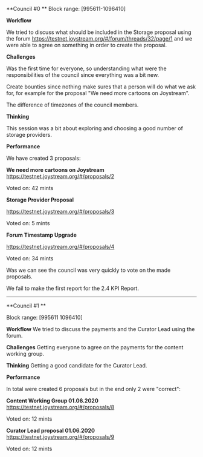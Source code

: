 **Council #0 **
Block range: 
\[995611-1096410\]

**Workflow**

We tried to discuss what should be included in the Storage proposal using the forum
https://testnet.joystream.org/#/forum/threads/32/page/1 and we were able to agree on something in order to create the proposal.

**Challenges** 

Was the first time for everyone, so understanding what were the responsibilities of the council since everything was a bit new.

Create bounties since nothing make sures that a person will do what we ask for, for example for the proposal "We need more cartoons on Joystream".

The difference of timezones of the council members.


**Thinking** 

This session was a bit about exploring and choosing a good number of storage providers.


**Performance**

We have created 3 proposals:

**We need more cartoons on Joystream**
https://testnet.joystream.org/#/proposals/2

Voted on: 42 mints


**Storage Provider Proposal**

https://testnet.joystream.org/#/proposals/3

Voted on: 5 mints


**Forum Timestamp Upgrade**

https://testnet.joystream.org/#/proposals/4

Voted on: 34 mints

Was we can see the council was very quickly to vote on the made proposals.

We fail to make the first report for the 2.4 KPI Report.

----------------------------------

**Council #1 **

Block range: \[995611 1096410\]

**Workflow**
We tried to discuss the payments and the Curator Lead using the forum.

**Challenges** 
Getting everyone to agree on the payments for the content working group.

**Thinking** 
Getting a good candidate for the Curator Lead.

**Performance**

In total were created 6 proposals but in the end only 2 were "correct":

**Content Working Group 01.06.2020**
https://testnet.joystream.org/#/proposals/8

Voted on: 12 mints

**Curator Lead proposal 01.06.2020**
https://testnet.joystream.org/#/proposals/9

Voted on: 12 mints
